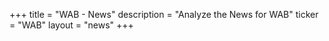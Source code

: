 +++
title = "WAB - News"
description = "Analyze the News for WAB"
ticker = "WAB"
layout = "news"
+++

